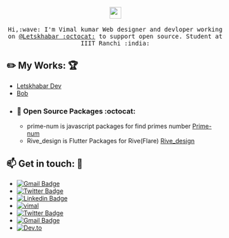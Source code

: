 <p align="center">
  <img src="https://user-images.githubusercontent.com/5679180/79618120-0daffb80-80be-11ea-819e-d2b0fa904d07.gif" width="27px">
  <br><br>
  <samp>
    Hi,:wave: I'm Vimal kumar Web designer and devloper working on <a href="https://github.com/letskhabar">@Letskhabar :octocat:</a> to support open source. Student at IIIT Ranchi :india:
  </samp>
</p>


## :pencil2: My Works: :trophy:       

- [Letskhabar Dev](https://dev.letskhabar.com)
- [Bob](https://github.com/vimalverma558/Bob)
- ### :robot: Open Source Packages :octocat:
  - prime-num is javascript packages for find primes number [Prime-num](https://www.npmjs.com/package/prime-num)
  - Rive_design is Flutter Packages for Rive(Flare) [Rive_design](https://pub.dev/packages/rive_design)

## :mailbox: Get in touch: 💬
- [![Gmail Badge](https://img.shields.io/badge/-vimal@websense.tech-c14438?style=flat-square&logo=Gmail&logoColor=white)](mailto:vimal@websense.tech)
- [![Twitter Badge](https://img.shields.io/badge/-vimalverma558-blue?style=flat-square&logo=twitter&logoColor=white)](https://www.twitter.com/vimalverma558/)
- [![Linkedin Badge](https://img.shields.io/badge/-vimalverma558-blue?style=flat-square&logo=Linkedin&logoColor=white)](https://www.linkedin.com/in/vimalverma558/)
- [![vimal](https://img.shields.io/badge/Website-Vimal)](https://vimal.letskhabar.com)
- [![Twitter Badge](https://img.shields.io/badge/-vimalverma-orange?style=flat-square&logo=Dribbble&logoColor=white)](https://dribbble.com/vimalverma)
- [![Gmail Badge](https://img.shields.io/badge/-web_sense-c14438?style=flat-square&logo=Youtube&logoColor=white)](https://youtube.com/websensevk)
- [![Dev.to](https://img.shields.io/badge/Vimal-%230A0A0A.svg?&style=flat-square&logo=DEV.to&logoColor=white)](https://dev.to/vimal)

